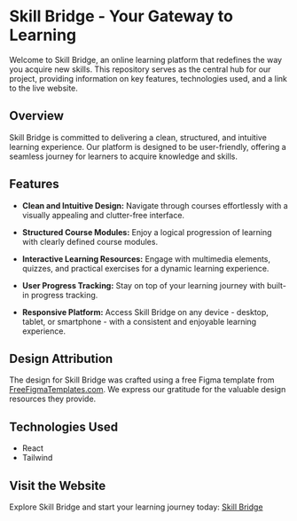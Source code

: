 # Skill Bridge - Your Gateway to Learning

Welcome to Skill Bridge, an online learning platform that redefines the way you acquire new skills. This repository serves as the central hub for our project, providing information on key features, technologies used, and a link to the live website.

## Overview

Skill Bridge is committed to delivering a clean, structured, and intuitive learning experience. Our platform is designed to be user-friendly, offering a seamless journey for learners to acquire knowledge and skills.

## Features

- **Clean and Intuitive Design:** Navigate through courses effortlessly with a visually appealing and clutter-free interface.
  
- **Structured Course Modules:** Enjoy a logical progression of learning with clearly defined course modules.

- **Interactive Learning Resources:** Engage with multimedia elements, quizzes, and practical exercises for a dynamic learning experience.

- **User Progress Tracking:** Stay on top of your learning journey with built-in progress tracking.

- **Responsive Platform:** Access Skill Bridge on any device - desktop, tablet, or smartphone - with a consistent and enjoyable learning experience.

## Design Attribution

The design for Skill Bridge was crafted using a free Figma template from [FreeFigmaTemplates.com](https://freefigmatemplates.com). We express our gratitude for the valuable design resources they provide.

## Technologies Used

- React
- Tailwind

## Visit the Website

Explore Skill Bridge and start your learning journey today: [Skill Bridge](#)
